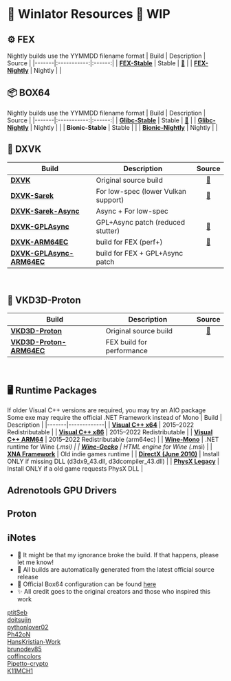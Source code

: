 # 🤖 Winlator Resources 🚧 WIP

## ⚙️ FEX
Nightly builds use the YYMMDD filename format
| Build | Description | Source |
|-------|:-----------:|:------:|
| [**FEX-Stable**](https://github.com/Arihany/Winlator-Resources/releases/tag/FEX-STABLE) | Stable | <a href="https://github.com/FEX-Emu/FEX">🔗</a> |
| [**FEX-Nightly**](https://github.com/Arihany/Winlator-Resources/releases/tag/FEX-NIGHTLY) | Nightly |  |
<br>

## 📦 BOX64
Nightly builds use the YYMMDD filename format
| Build | Description | Source |
|-------|:-----------:|:------:|
| [**Glibc-Stable**](https://github.com/Arihany/Winlator-Resources/releases/tag/BOX64-STABLE) | Stable | <a href="https://github.com/ptitSeb/box64">🔗</a> |
| [**Glibc-Nightly**](https://github.com/Arihany/Winlator-Resources/releases/tag/BOX64-NIGHTLY) | Nightly |  |
| **Bionic-Stable** | Stable |  |
| [**Bionic-Nightly**](https://github.com/Arihany/Winlator-Resources/releases/tag/BOX64-BIONIC-NIGHTLY) | Nightly |  |
<br>

## 🧩 DXVK
| Build | Description | Source |
|-------|-------------|:------:|
| [**DXVK**](https://github.com/Arihany/Winlator-Resources/releases/tag/DXVK) | Original source build | <a href="https://github.com/doitsujin/dxvk">🔗</a> |
| [**DXVK-Sarek**](https://github.com/Arihany/Winlator-Resources/releases/tag/DXVK-SAREK) | For low-spec (lower Vulkan support) | <a href="https://github.com/pythonlover02/DXVK-Sarek">🔗</a> |
| [**DXVK-Sarek-Async**](https://github.com/Arihany/Winlator-Resources/releases/tag/DXVK-SAREK-ASYNC) | Async + For low-spec |  |
| [**DXVK-GPLAsync**](https://github.com/Arihany/Winlator-Resources/releases/tag/DXVK-GPLASYNC) | GPL+Async patch (reduced stutter) | <a href="https://gitlab.com/Ph42oN/dxvk-gplasync">🔗</a> |
| [**DXVK-ARM64EC**](https://github.com/Arihany/Winlator-Resources/releases/tag/DXVK-ARM64EC) | build for FEX (perf+) | <a href="https://github.com/mstorsjo/llvm-mingw">🔗</a> |
| [**DXVK-GPLAsync-ARM64EC**](https://github.com/Arihany/Winlator-Resources/releases/tag/DXVK-GPLASYNC-ARM64EC) | build for FEX + GPL+Async patch |  |
<br>

## 🌌 VKD3D-Proton
| Build | Description | Source |
|-------|-------------|:------:|
| [**VKD3D-Proton**](https://github.com/Arihany/Winlator-Resources/releases/tag/VKD3D-PROTON) | Original source build | <a href="https://github.com/HansKristian-Work/vkd3d-proton">🔗</a> |
| [**VKD3D-Proton-ARM64EC**](https://github.com/Arihany/Winlator-Resources/releases/tag/VKD3D-PROTON-ARM64EC) | FEX build for performance |  |
<br>

## 🖥️ Runtime Packages
If older Visual C++ versions are required, you may try an AIO package<br>
Some exe may require the official .NET Framework instead of Mono
| Build | Description |
|-------|-------------|
| [**Visual C++ x64**](https://aka.ms/vs/17/release/vc_redist.x64.exe) | 2015–2022 Redistributable |
| [**Visual C++ x86**](https://aka.ms/vs/17/release/vc_redist.x86.exe) | 2015–2022 Redistributable |
| [**Visual C++ ARM64**](https://aka.ms/vs/17/release/vc_redist.arm64.exe) | 2015–2022 Redistributable (arm64ec) |
| [**Wine-Mono**](https://github.com/wine-mono/wine-mono/releases) | .NET runtime for Wine (*.msi) |
| [**Wine-Gecko**](https://dl.winehq.org/wine/wine-gecko/) | HTML engine for Wine (*.msi) |
| [**XNA Framework**](https://download.microsoft.com/download/a/c/2/ac2c903b-e6e8-42c2-9fd7-bebac362a930/xnafx40_redist.msi) | Old indie games runtime |
| [**DirectX (June 2010)**](https://download.microsoft.com/download/8/4/a/84a35bf1-dafe-4ae8-82af-ad2ae20b6b14/directx_Jun2010_redist.exe) | Install ONLY if missing DLL (d3dx9_43.dll, d3dcompiler_43.dll) |
| [**PhysX Legacy**](https://www.nvidia.com/content/DriverDownload-March2009/confirmation.php?url=/Windows/9.13.0604/PhysX-9.13.0604-SystemSoftware-Legacy.msi&lang=us&type=Other) | Install ONLY if a old game requests PhysX DLL |
<br>

## Adrenotools GPU Drivers
## Proton


## ℹ️Notes
- 🚧 It might be that my ignorance broke the build. If that happens, please let me know!
- 🤖 All builds are automatically generated from the latest official source release
- 🔗 Official Box64 configuration can be found [here](https://github.com/ptitSeb/box64/blob/main/system/box64.box64rc)
- ✨ All credit goes to the original creators and those who inspired this work


[ptitSeb](https://github.com/ptitSeb)  
[doitsujin](https://github.com/doitsujin)  
[pythonlover02](https://github.com/pythonlover02)  
[Ph42oN](https://gitlab.com/Ph42oN)  
[HansKristian-Work](https://github.com/HansKristian-Work)  
[brunodev85](https://github.com/brunodev85)  
[coffincolors](https://github.com/coffincolors)  
[Pipetto-crypto](https://github.com/Pipetto-crypto)  
[K11MCH1](https://github.com/K11MCH1)

